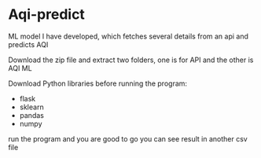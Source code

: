 # Aqi-predict
ML model I have developed, which fetches several details from an api and predicts AQI

Download the zip file and extract two folders, one is for API and the other is AQI ML

Download Python libraries before running the program:
- flask
- sklearn
- pandas
- numpy

run the program and you are good to go
you can see result in another csv file
